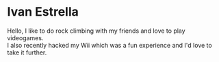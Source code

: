 # Ivan Estrella

Hello, I like to do rock climbing with my friends and love to play videogames.  
I also recently hacked my Wii which was a fun experience and I'd love to take it further.
